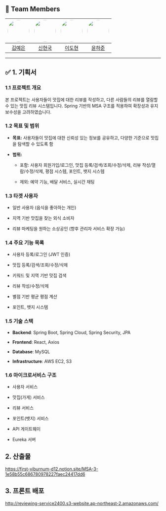 ## 👥 Team Members

| [<img src="https://avatars.githubusercontent.com/yeeun-yenny" width="70" style="border-radius:50%;">](https://github.com/yeeun-yenny) | [<img src="https://avatars.githubusercontent.com/SHINHYEONGUK" width="70" style="border-radius:50%;">](https://github.com/SHINHYEONGUK) | [<img src="https://avatars.githubusercontent.com/ehgus8" width="70" style="border-radius:50%;">](https://github.com/ehgus8) | [<img src="https://avatars.githubusercontent.com/Petrushhka" width="70" style="border-radius:50%;">](https://github.com/Petrushhka) |
| :---------------------------------------------------------------------------------------------------------------------------------: | :-----------------------------------------------------------------------------------------------------------------------------: | :-------------------------------------------------------------------------------------------------------------------------: | :-------------------------------------------------------------------------------------------------------------------------------: |
|                                               [김예은](https://github.com/yeeun-yenny)                                               |                                              [신현국](https://github.com/SHINHYEONGUK)                                              |                                             [이도현](https://github.com/ehgus8)                                             |                                              [윤하준](https://github.com/Petrushhka)                                               |

---

## ✅ 1. 기획서

### 1.1 프로젝트 개요

본 프로젝트는 사용자들이 맛집에 대한 리뷰를 작성하고, 다른 사람들의 리뷰를 열람할 수 있는 맛집 리뷰 시스템입니다. Spring 기반의 MSA 구조를 적용하여 확장성과 유지보수성을 고려하였습니다.

### 1.2 목표 및 범위

- **목표:** 사용자들이 맛집에 대한 신뢰성 있는 정보를 공유하고, 다양한 기준으로 맛집을 탐색할 수 있도록 함

- **범위:**

  - 포함: 사용자 회원가입/로그인, 맛집 등록/검색/조회/수정/삭제, 리뷰 작성/열람/수정/삭제, 평점 시스템, 포인트, 뱃지 시스템

  - 제외: 예약 기능, 배달 서비스, 실시간 채팅

### 1.3 타겟 사용자

- 일반 사용자 (음식을 좋아하는 개인)

- 지역 기반 맛집을 찾는 외식 소비자

- 리뷰 마케팅을 원하는 소상공인 (향후 관리자 서비스 확장 가능)

### 1.4 주요 기능 목록

- 사용자 등록/로그인 (JWT 인증)

- 맛집 등록/검색/조회/수정/삭제

- 키워드 및 지역 기반 맛집 검색

- 리뷰 작성/수정/삭제

- 별점 기반 평균 평점 계산

- 포인트, 뱃지 시스템

### 1.5 기술 스택

- **Backend**: Spring Boot, Spring Cloud, Spring Security, JPA

- **Frontend**: React, Axios

- **Database**: MySQL

- **Infrastructure**: AWS EC2, S3

### 1.6 마이크로서비스 구조

- 사용자 서비스

- 맛집(가게) 서비스

- 리뷰 서비스

- 포인트(뱃지) 서비스

- API 게이트웨이

- Eureka 서버

## 2. 산출물
https://first-viburnum-d12.notion.site/MSA-3-1e58b55c686780978227faec24417dd6

## 3. 프론트 배포
http://reviewing-service2400.s3-website.ap-northeast-2.amazonaws.com/
